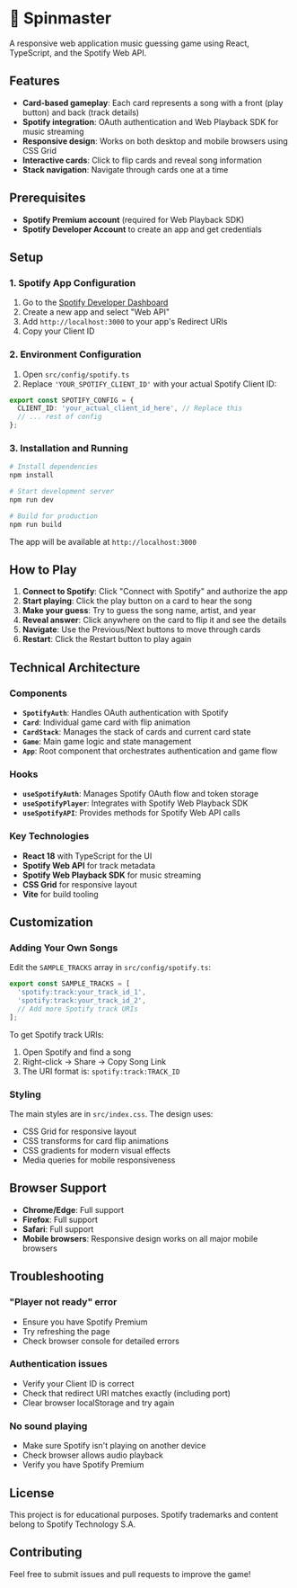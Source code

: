 # 🎵 Spinmaster

A responsive web application music guessing game using React, TypeScript, and the Spotify Web API.

## Features

- **Card-based gameplay**: Each card represents a song with a front (play button) and back (track details)
- **Spotify integration**: OAuth authentication and Web Playback SDK for music streaming
- **Responsive design**: Works on both desktop and mobile browsers using CSS Grid
- **Interactive cards**: Click to flip cards and reveal song information
- **Stack navigation**: Navigate through cards one at a time

## Prerequisites

- **Spotify Premium account** (required for Web Playback SDK)
- **Spotify Developer Account** to create an app and get credentials

## Setup

### 1. Spotify App Configuration

1. Go to the [Spotify Developer Dashboard](https://developer.spotify.com/dashboard)
2. Create a new app and select "Web API"
3. Add `http://localhost:3000` to your app's Redirect URIs
4. Copy your Client ID

### 2. Environment Configuration

1. Open `src/config/spotify.ts`
2. Replace `'YOUR_SPOTIFY_CLIENT_ID'` with your actual Spotify Client ID:

```typescript
export const SPOTIFY_CONFIG = {
  CLIENT_ID: 'your_actual_client_id_here', // Replace this
  // ... rest of config
};
```

### 3. Installation and Running

```bash
# Install dependencies
npm install

# Start development server
npm run dev

# Build for production
npm run build
```

The app will be available at `http://localhost:3000`

## How to Play

1. **Connect to Spotify**: Click "Connect with Spotify" and authorize the app
2. **Start playing**: Click the play button on a card to hear the song
3. **Make your guess**: Try to guess the song name, artist, and year
4. **Reveal answer**: Click anywhere on the card to flip it and see the details
5. **Navigate**: Use the Previous/Next buttons to move through cards
6. **Restart**: Click the Restart button to play again

## Technical Architecture

### Components

- **`SpotifyAuth`**: Handles OAuth authentication with Spotify
- **`Card`**: Individual game card with flip animation
- **`CardStack`**: Manages the stack of cards and current card state
- **`Game`**: Main game logic and state management
- **`App`**: Root component that orchestrates authentication and game flow

### Hooks

- **`useSpotifyAuth`**: Manages Spotify OAuth flow and token storage
- **`useSpotifyPlayer`**: Integrates with Spotify Web Playback SDK
- **`useSpotifyAPI`**: Provides methods for Spotify Web API calls

### Key Technologies

- **React 18** with TypeScript for the UI
- **Spotify Web API** for track metadata
- **Spotify Web Playback SDK** for music streaming
- **CSS Grid** for responsive layout
- **Vite** for build tooling

## Customization

### Adding Your Own Songs

Edit the `SAMPLE_TRACKS` array in `src/config/spotify.ts`:

```typescript
export const SAMPLE_TRACKS = [
  'spotify:track:your_track_id_1',
  'spotify:track:your_track_id_2',
  // Add more Spotify track URIs
];
```

To get Spotify track URIs:
1. Open Spotify and find a song
2. Right-click → Share → Copy Song Link
3. The URI format is: `spotify:track:TRACK_ID`

### Styling

The main styles are in `src/index.css`. The design uses:
- CSS Grid for responsive layout
- CSS transforms for card flip animations
- CSS gradients for modern visual effects
- Media queries for mobile responsiveness

## Browser Support

- **Chrome/Edge**: Full support
- **Firefox**: Full support  
- **Safari**: Full support
- **Mobile browsers**: Responsive design works on all major mobile browsers

## Troubleshooting

### "Player not ready" error
- Ensure you have Spotify Premium
- Try refreshing the page
- Check browser console for detailed errors

### Authentication issues
- Verify your Client ID is correct
- Check that redirect URI matches exactly (including port)
- Clear browser localStorage and try again

### No sound playing
- Make sure Spotify isn't playing on another device
- Check browser allows audio playback
- Verify you have Spotify Premium

## License

This project is for educational purposes. Spotify trademarks and content belong to Spotify Technology S.A.

## Contributing

Feel free to submit issues and pull requests to improve the game!